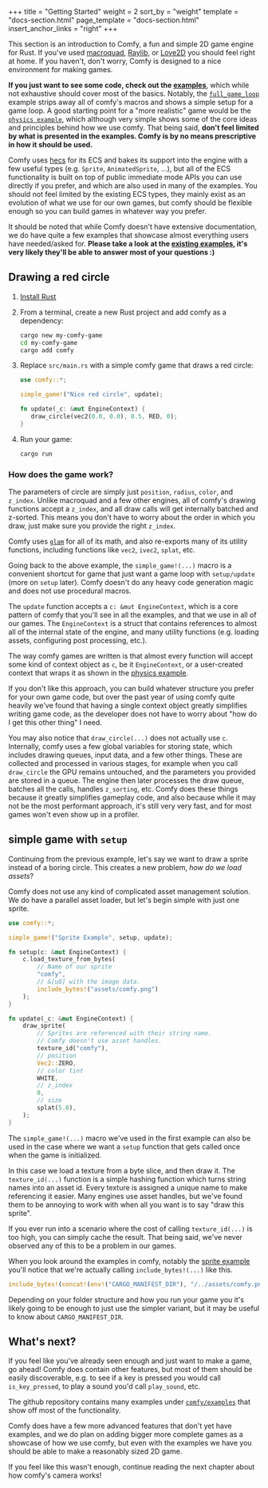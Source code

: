 +++
title = "Getting Started"
weight = 2
sort_by = "weight"
template = "docs-section.html"
page_template = "docs-section.html"
insert_anchor_links = "right"
+++

This section is an introduction to Comfy, a fun and simple 2D game engine for
Rust. If you've used [macroquad](https://macroquad.rs/),
[Raylib](https://www.raylib.com/), or [Love2D](https://love2d.org/) you should
feel right at home. If you haven't, don't worry, Comfy is designed to a nice
environment for making games.

**If you just want to see some code, check out the [examples](/examples)**, which
while not exhaustive should cover most of the basics. Notably, the
[`full_game_loop`](https://github.com/darthdeus/comfy/blob/master/comfy/examples/full_game_loop.rs)
example strips away all of comfy's macros and shows a simple setup for a game
loop. A good starting point for a "more realistic" game would be the [`physics
example`](https://github.com/darthdeus/comfy/blob/master/comfy/examples/physics.rs),
which although very simple shows some of the core ideas and principles behind
how we use comfy. That being said, **don't feel limited by what is presented in the examples.
Comfy is by no means prescriptive in how it should be used.**

Comfy uses [hecs](https://docs.rs/hecs/latest/hecs/) for its ECS and bakes its
support into the engine with a few useful types (e.g. `Sprite`,
`AnimatedSprite`, ...), but all of the ECS functionality is built on top of
public immediate mode APIs you can use directly if you prefer, and which are
also used in many of the examples. You should not feel limited by the existing ECS types,
they mainly exist as an evolution of what we use for our own games, but comfy should be flexible
enough so you can build games in whatever way you prefer.

It should be noted that while Comfy doesn't have extensive documentation, we do
have quite a few examples that showcase almost everything users have
needed/asked for. **Please take a look at the [existing
examples](https://github.com/darthdeus/comfy/tree/master/comfy/examples), it's
very likely they'll be able to answer most of your questions :)**

## Drawing a red circle

1. [Install Rust](https://www.rust-lang.org/learn/get-started)

2. From a terminal, create a new Rust project and add comfy as a dependency:

   ```sh
   cargo new my-comfy-game
   cd my-comfy-game
   cargo add comfy
   ```

3. Replace `src/main.rs` with a simple comfy game that draws a red circle:

   ```rust
   use comfy::*;

   simple_game!("Nice red circle", update);

   fn update(_c: &mut EngineContext) {
      draw_circle(vec2(0.0, 0.0), 0.5, RED, 0);
   }
   ```

4. Run your game:

   ```sh
   cargo run
   ```

### How does the game work?

The parameters of circle are simply just `position`, `radius`, `color`, and
`z_index`. Unlike macroquad and a few other engines, all of comfy's drawing
functions accept a `z_index`, and all draw calls will get internally batched
and z-sorted. This means you don't have to worry about the order in which you
draw, just make sure you provide the right `z_index`.

Comfy uses [`glam`](https://docs.rs/glam/latest/glam/) for all of its math, and
also re-exports many of its utility functions, including functions like `vec2`,
`ivec2`, `splat`, etc.

Going back to the above example, the `simple_game!(...)` macro is a convenient
shortcut for game that just want a game loop with `setup/update` (more on
`setup` later). Comfy doesn't do any heavy code generation magic and does not
use procedural macros.

The `update` function accepts a `c: &mut EngineContext`, which is a core
pattern of comfy that you'll see in all the examples, and that we use in all of
our games. The `EngineContext` is a struct that contains references to almost
all of the internal state of the engine, and many utility functions (e.g.
loading assets, configuring post processing, etc.).

The way comfy games are written is that almost every function will accept some
kind of context object as `c`, be it `EngineContext`, or a user-created context
that wraps it as shown in the [physics
example](https://github.com/darthdeus/comfy/blob/master/comfy/examples/physics.rs).

If you don't like this approach, you can build whatever structure you prefer
for your own game code, but over the past year of using comfy quite heavily
we've found that having a single context object greatly simplifies writing game
code, as the developer does not have to worry about "how do I get this other
thing" I need.

You may also notice that `draw_circle(...)` does not actually use `c`.
Internally, comfy uses a few global variables for storing state, which includes
drawing queues, input data, and a few other things. These are collected and
processed in various stages, for example when you call `draw_circle` the GPU
remains untouched, and the parameters you provided are stored in a queue. The
engine then later processes the draw queue, batches all the calls, handles
`z_sorting`, etc. Comfy does these things because it greatly simplifies
gameplay code, and also because while it may not be the most performant
approach, it's still very very fast, and for most games won't even show up in a
profiler.

## simple game with `setup`

Continuing from the previous example, let's say we want to draw a sprite
instead of a boring circle. This creates a new problem, _how do we load
assets_?

Comfy does not use any kind of complicated asset management solution. We do
have a parallel asset loader, but let's begin simple with just one sprite.

```rust
use comfy::*;

simple_game!("Sprite Example", setup, update);

fn setup(c: &mut EngineContext) {
    c.load_texture_from_bytes(
        // Name of our sprite
        "comfy",
        // &[u8] with the image data.
        include_bytes!("assets/comfy.png")
    );
}

fn update(_c: &mut EngineContext) {
    draw_sprite(
        // Sprites are referenced with their string name.
        // Comfy doesn't use asset handles.
        texture_id("comfy"),
        // position
        Vec2::ZERO,
        // color tint
        WHITE,
        // z_index
        0,
        // size
        splat(5.0),
    );
}
```

The `simple_game!(...)` macro we've used in the first example can also be used
in the case where we want a `setup` function that gets called once when the
game is initialized.

In this case we load a texture from a byte slice, and then draw it. The
`texture_id(...)` function is a simple hashing function which turns string
names into an asset id. Every texture is assigned a unique name to make
referencing it easier. Many engines use asset handles, but we've found them to be
annoying to work with when all you want is to say "draw this sprite".

If you ever run into a scenario where the cost of calling `texture_id(...)` is
too high, you can simply cache the result. That being said, we've never
observed any of this to be a problem in our games.

When you look around the examples in comfy, notably the [sprite
example](https://github.com/darthdeus/comfy/blob/master/comfy/examples/sprite.rs)
you'll notice that we're actually calling `include_bytes!(...)` like this.

```rust
include_bytes!(concat!(env!("CARGO_MANIFEST_DIR"), "/../assets/comfy.png"))
```

Depending on your folder structure and how you run your game you it's likely
going to be enough to just use the simpler variant, but it may be useful to
know about `CARGO_MANIFEST_DIR`.

## What's next?

If you feel like you've already seen enough and just want to make a game, go
ahead! Comfy does contain other features, but most of them should be easily
discoverable, e.g. to see if a key is pressed you would call `is_key_pressed`,
to play a sound you'd call `play_sound`, etc.

The github repository contains many examples under
[`comfy/examples`](https://github.com/darthdeus/comfy/tree/master/comfy/examples)
that show off most of the functionality.

Comfy does have a few more advanced features that don't yet have examples, and
we do plan on adding bigger more complete games as a showcase of how we use
comfy, but even with the examples we have you should be able to make a
reasonably sized 2D game.

If you feel like this wasn't enough, continue reading the next chapter about
how comfy's camera works!
